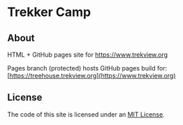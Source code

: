 # Trekker Camp

## About

HTML + GitHub pages site for https://www.trekview.org

Pages branch (protected) hosts GitHub pages build for: [https://treehouse.trekview.org](https://www.trekview.org)

## License

The code of this site is licensed under an [MIT License](https://github.com/trek-view/treehouse/blob/master/LICENSE.txt).